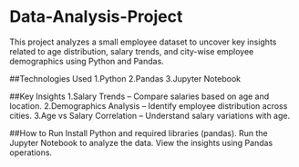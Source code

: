 # Data-Analysis-Project
  This project analyzes a small employee dataset to uncover key insights related to age distribution, salary trends, and city-wise employee 
  demographics using Python and Pandas.

##Technologies Used
  1.Python
  2.Pandas
  3.Jupyter Notebook

##Key Insights
  1.Salary Trends – Compare salaries based on age and location.
  2.Demographics Analysis – Identify employee distribution across cities.
  3.Age vs Salary Correlation – Understand salary variations with age.

##How to Run
Install Python and required libraries (pandas).
Run the Jupyter Notebook to analyze the data.
View the insights using Pandas operations.
